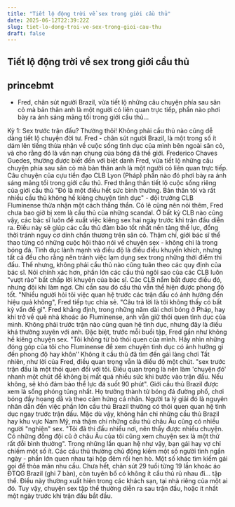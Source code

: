 ```yaml
---
title: "Tiết lộ động trời về sex trong giới cầu thủ"
date: 2025-06-12T22:39:22Z
slug: tiet-lo-dong-troi-ve-sex-trong-gioi-cau-thu
draft: false
---
```


## Tiết lộ động trời về sex trong giới cầu thủ

## princebmt

- Fred, chân sút người Brazil, vừa tiết lộ những câu chuyện phía sau sân cỏ mà bản thân anh là một người có liên quan trực tiếp, phần nào phơi bày ra ánh sáng mảng tối trong giới cầu thủ...
 
Kỳ 1: Sex trước trận đấu? Thường thôi!
Không phải cầu thủ nào cũng dễ dàng tiết lộ chuyện đời tư. Fred - chân sút người Brazil, là một trong số ít dám lên tiếng thừa nhận về cuộc sống tình dục của mình bên ngoài sân cỏ, và cho rằng đó là vấn nạn chung của bóng đá thế giới.
Frederico Chaves Guedes, thường được biết đến với biệt danh Fred, vừa tiết lộ những câu chuyện phía sau sân cỏ mà bản thân anh là một người có liên quan trực tiếp. Câu chuyện của cựu tiền đạo CLB Lyon (Pháp) phần nào đó phơi bày ra ánh sáng mảng tối trong giới cầu thủ.
 Fred thẳng thắn tiết lộ cuộc sống riêng của giới cầu thủ
"Đó là một điều hết sức bình thường. Bản thân tôi và rất nhiều cầu thủ không hề kiêng chuyện tình dục" - đội trưởng CLB Fluminense thừa nhận một cách thẳng thắn. Có lẽ cũng nên nói thêm, Fred chưa bao giờ bị xem là cầu thủ của những scandal.
Ở bất kỳ CLB nào cũng vậy, các bác sĩ luôn đề xuất việc kiêng sex hai ngày trước khi trận đấu diễn ra. Điều này sẽ giúp các cầu thủ đảm bảo tốt nhất nền tảng thể lực, đồng thời tránh nguy cơ dính chấn thương trên sân cỏ.
Thậm chí, giới bác sĩ thể thao từng có những cuộc hội thảo nói về chuyện sex - không chỉ là trong bóng đá. Tình dục lành mạnh và điều độ là điều điều khuyến khích, nhưng tất cả đều cho rằng nên tránh việc lạm dụng sex trong những thời điểm thi đấu.
Thế nhưng, không phải cầu thủ nào cũng tuân theo các quy định của bác sĩ. Nói chính xác hơn, phần lớn các cầu thủ ngôi sao của các CLB luôn "vượt rào" bất chấp lời khuyên của bác sĩ. Các CLB nắm bắt được điều đó, nhưng đôi khi làm ngơ. Chỉ cần sau đó cầu thủ vẫn thể hiện được phong độ tốt.
"Nhiều người hỏi tôi việc quan hệ trước các trận đấu có ảnh hưởng đến hiệu quả không", Fred tiếp tục chia sẻ. "Câu trả lời là tôi không thấy có bất kỳ vấn đề gì".
Fred khẳng định, trong những năm dài chơi bóng ở Pháp, hay khi trở về quê nhà khoác áo Fluminense, anh vẫn giữ thói quen tình dục của mình. Không phải trước trận nào cũng quan hệ tình dục, nhưng đây là điều khá thường xuyên với anh.
Đặc biệt, trước mỗi buổi tập, Fred gần như không hề kiêng chuyện sex. "Tôi không từ bỏ thói quen của mình. Hãy nhìn những đóng góp của tôi cho Fluminense để xem chuyện tình dục có ảnh hưởng gì đến phong độ hay khôn’’
 Không ít cầu thủ đã tìm đến gái làng chơi
Tất nhiên, như lời của Fred, điều quan trọng vẫn là điều độ một chút. "sex trước trận đấu là một thói quen đối với tôi. Điều quan trọng là nên làm 'chuyện đó' nhanh một chút để không bị mất quá nhiều sức khi bước vào trận đấu. Nếu không, sẽ khó đảm bảo thể lực đá suốt 90 phút".
Giới cầu thủ Brazil được xem là sống phóng túng nhất. Họ trưởng thành từ bóng đá đường phố, chơi bóng đầy hoang dã và theo cảm hứng cá nhân. Người ta lý giải đó là nguyên nhân dẫn đến việc phần lớn cầu thủ Brazil thường có thói quen quan hệ tình dục ngay trước trận đấu.
Mặc dù vậy, không hẳn chỉ những cầu thủ Brazil hay khu vực Nam Mỹ, mà thậm chí những cầu thủ châu Âu cũng có nhiều người "nghiện" sex. "Tôi đã thi đấu nhiều nơi, nên thấy được nhiều chuyện. Có những đồng đội cũ ở châu Âu của tôi cũng xem chuyện sex là một thứ rất đỗi bình thường".
Trong những lần quan hệ như vậy, bạn gái hay vợ chỉ chiếm một số ít. Các cầu thủ thường chủ động kiếm một số người tình ngắn ngày - phần lớn quen nhau tại hộp đêm rồi hẹn hò. Một số khác tìm kiếm gái gọi để thỏa mãn nhu cầu.
Chưa hết, chân sút 29 tuổi từng 19 lần khoác áo ĐTQG Brazil (ghi 7 bàn), còn tuyên bố có không ít cầu thủ rủ nhau đi... tập thể. Điều này thường xuất hiện trong các khách sạn, tại nhà riêng của một ai đó. Tuy vậy, chuyện sex tập thể thường diễn ra sau trận đấu, hoặc ít nhất một ngày trước khi trận đấu bắt đầu.